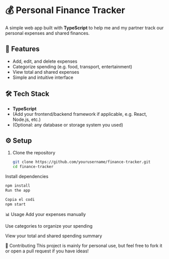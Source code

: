 # 💰 Personal Finance Tracker

A simple web app built with **TypeScript** to help me and my partner track our personal expenses and shared finances.

## 🚀 Features
- Add, edit, and delete expenses  
- Categorize spending (e.g. food, transport, entertainment)  
- View total and shared expenses  
- Simple and intuitive interface  

## 🛠️ Tech Stack
- **TypeScript**  
- (Add your frontend/backend framework if applicable, e.g. React, Node.js, etc.)  
- (Optional: any database or storage system you used)

## ⚙️ Setup
1. Clone the repository  
   ```bash
   git clone https://github.com/yourusername/finance-tracker.git
   cd finance-tracker
   ```
Install dependencies

```bash
npm install
Run the app
````

```bash
Copia el codi
npm start
```
📊 Usage
Add your expenses manually

Use categories to organize your spending

View your total and shared spending summary

🤝 Contributing
This project is mainly for personal use, but feel free to fork it or open a pull request if you have ideas!

